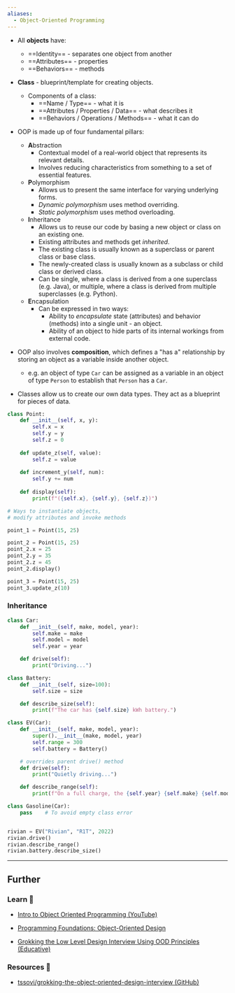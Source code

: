```yaml
---
aliases:
  - Object-Oriented Programming
---
```

- All **objects** have:
    - ==Identity== - separates one object from another
    - ==Attributes== - properties
    - ==Behaviors== - methods 
- **Class** - blueprint/template for creating objects.
    - Components of a class:
        - ==Name  / Type== - what it is
        - ==Attributes / Properties / Data== - what describes it 
        - ==Behaviors / Operations / Methods== - what it can do
- OOP is made up of four fundamental pillars:
    - **A**bstraction
        - Contextual model of a real-world object that represents its relevant details.
        - Involves reducing characteristics from something to a set of essential features. 
    - **P**olymorphism
        - Allows us to present the same interface for varying underlying forms.
        - *Dynamic polymorphism* uses method overriding.
        - *Static polymorphism* uses method overloading.
    - **I**nheritance
        - Allows us to reuse our code by basing a new object or class on an existing one.
        - Existing attributes and methods get *inherited*.
        - The existing class is usually known as a superclass or parent class or base class.
        - The newly-created class is usually known as a subclass or child class or derived class.
        - Can be single, where a class is derived from a one superclass (e.g. Java), or multiple, where a class is derived from multiple superclasses (e.g. Python).
    - **E**ncapsulation
        - Can be expressed in two ways:
            - Ability to *encapsulate* state (attributes) and behavior (methods) into a single unit - an object.
            - Ability of an object to hide parts of its internal workings from external code.

- OOP also involves **composition**, which defines a "has a" relationship by storing an object as a variable inside another object. 
    - e.g. an object of type `Car` can be assigned as a variable in an object of type `Person` to establish that `Person` has a `Car`.

- Classes allow us to create our own data types. They act as a blueprint for pieces of data.

```python
class Point:
    def __init__(self, x, y):
        self.x = x
        self.y = y
        self.z = 0
    
    def update_z(self, value):
        self.z = value
    
    def increment_y(self, num):
        self.y += num
      
    def display(self):
        print(f"({self.x}, {self.y}, {self.z})")

# Ways to instantiate objects,
# modify attributes and invoke methods

point_1 = Point(15, 25)

point_2 = Point(15, 25)
point_2.x = 25
point_2.y = 35
point_2.z = 45
point_2.display()

point_3 = Point(15, 25)
point_3.update_z(10)
```

### Inheritance

```python
class Car:
    def __init__(self, make, model, year):
        self.make = make
        self.model = model
        self.year = year

    def drive(self):
        print("Driving...")

class Battery:
    def __init__(self, size=100):
        self.size = size

    def describe_size(self):
        print(f"The car has {self.size} kWh battery.")

class EV(Car):
    def __init__(self, make, model, year):
        super().__init__(make, model, year)
        self.range = 300
        self.battery = Battery()

    # overrides parent drive() method
    def drive(self):
        print("Quietly driving...")

    def describe_range(self):
        print(f"On a full charge, the {self.year} {self.make} {self.model} has a {self.range} mi range.")

class Gasoline(Car):
    pass	# To avoid empty class error


rivian = EV("Rivian", "R1T", 2022)
rivian.drive()
rivian.describe_range()
rivian.battery.describe_size()
```


---
## Further

### Learn 🧠

- [Intro to Object Oriented Programming (YouTube)](https://www.youtube.com/watch?v=SiBw7os-_zI)

- [Programming Foundations: Object-Oriented Design](https://www.linkedin.com/learning/programming-foundations-object-oriented-design-3)

- [Grokking the Low Level Design Interview Using OOD Principles (Educative)](https://www.educative.io/courses/grokking-the-low-level-design-interview-using-ood-principles)

### Resources 🧩

- [tssovi/grokking-the-object-oriented-design-interview (GitHub)](https://github.com/tssovi/grokking-the-object-oriented-design-interview)